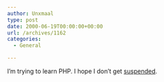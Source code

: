 ```yaml
---
author: Unxmaal
type: post
date: 2000-06-19T00:00:00+00:00
url: /archives/1162
categories:
  - General

---
```

I&#8217;m trying to learn PHP. I hope I don&#8217;t get [suspended][1].

 [1]: http://bbspot.com/News/2000/6/php_suspend.html